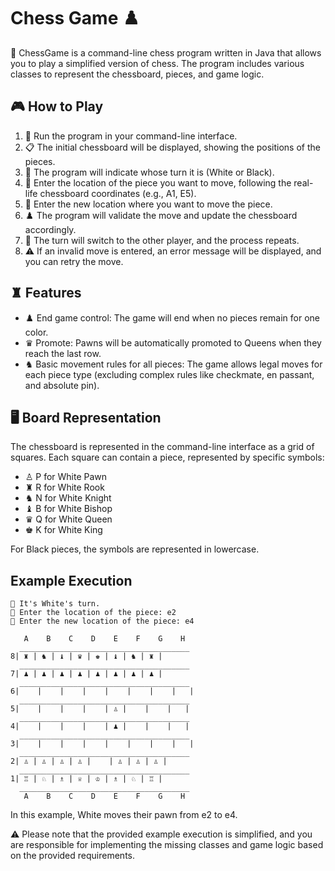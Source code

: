 # Chess Game ♟️

📝 ChessGame is a command-line chess program written in Java that allows you to play a simplified version of chess. The program includes various classes to represent the chessboard, pieces, and game logic.

## 🎮 How to Play

1. 🏃 Run the program in your command-line interface.
2. 📋 The initial chessboard will be displayed, showing the positions of the pieces.
3. 🔄 The program will indicate whose turn it is (White or Black).
4. 🎯 Enter the location of the piece you want to move, following the real-life chessboard coordinates (e.g., A1, E5).
5. 🏁 Enter the new location where you want to move the piece.
6. ♟️ The program will validate the move and update the chessboard accordingly.
7. 🔄 The turn will switch to the other player, and the process repeats.
8. ⚠️ If an invalid move is entered, an error message will be displayed, and you can retry the move.

## ♜ Features

- ♟️ End game control: The game will end when no pieces remain for one color.
- ♛ Promote: Pawns will be automatically promoted to Queens when they reach the last row.
- ♞ Basic movement rules for all pieces: The game allows legal moves for each piece type (excluding complex rules like checkmate, en passant, and absolute pin).

## 🖥️ Board Representation

The chessboard is represented in the command-line interface as a grid of squares. Each square can contain a piece, represented by specific symbols:

- ♙ P for White Pawn
- ♜ R for White Rook
- ♞ N for White Knight
- ♝ B for White Bishop
- ♛ Q for White Queen
- ♚ K for White King

For Black pieces, the symbols are represented in lowercase.

## Example Execution

```
🔴 It's White's turn.
🔄 Enter the location of the piece: e2
🔄 Enter the new location of the piece: e4

   A    B    C    D    E    F    G    H
  ______________________________________
8| ♜ | ♞ | ♝ | ♛ | ♚ | ♝ | ♞ | ♜ |
  ______________________________________
7| ♟ | ♟ | ♟ | ♟ | ♟ | ♟ | ♟ | ♟ |
  ______________________________________
6|    |    |    |    |    |    |    |   |
  ______________________________________
5|    |    |    |    | ♙ |    |    |   |
  ______________________________________
4|    |    |    |    | ♟ |    |    |   |
  ______________________________________
3|    |    |    |    |    |    |    |   |
  ______________________________________
2| ♙ | ♙ | ♙ | ♙ |    | ♙ | ♙ | ♙ |
  ______________________________________
1| ♖ | ♘ | ♗ | ♕ | ♔ | ♗ | ♘ | ♖ |
  ______________________________________
   A    B    C    D    E    F    G    H
```

In this example, White moves their pawn from e2 to e4.

⚠️ Please note that the provided example execution is simplified, and you are responsible for implementing the missing classes and game logic based on the provided requirements.
